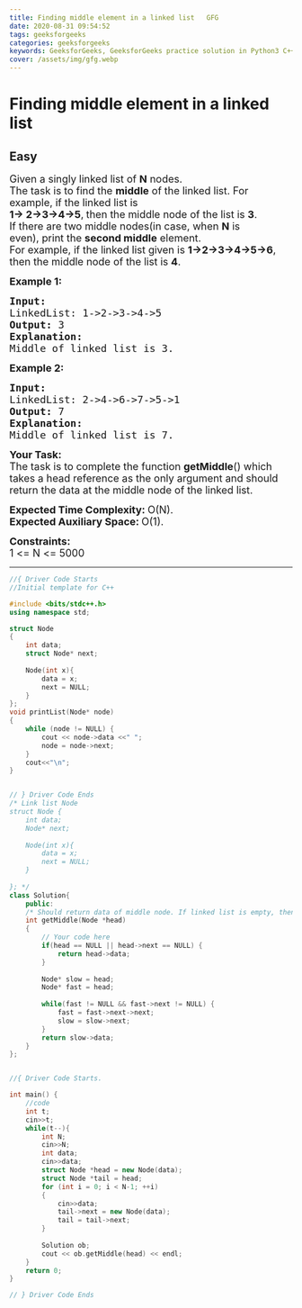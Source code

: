 ```yaml
---
title: Finding middle element in a linked list   GFG
date: 2020-08-31 09:54:52
tags: geeksforgeeks
categories: geeksforgeeks
keywords: GeeksforGeeks, GeeksforGeeks practice solution in Python3 C++ Java, Finding middle element in a linked list - GFG solution
cover: /assets/img/gfg.webp
---
```



# Finding middle element in a linked list
## Easy
<div class="problems_problem_content__Xm_eO"><p><span style="font-size:18px">Given a singly linked list of <strong>N</strong> nodes.<br>
The task is to find the <strong>middle</strong>&nbsp;of the linked list. For example, if the&nbsp;linked list is<br>
<strong>1-&gt; 2-&gt;3-&gt;4-&gt;5</strong>,<strong>&nbsp;</strong>then the middle node of the list is&nbsp;<strong>3</strong>.<br>
If there are&nbsp;two middle nodes(in case, when&nbsp;<strong>N</strong>&nbsp;is even),&nbsp;print the <strong>second middle</strong> element.<br>
For example, if the linked list given is <strong>1-&gt;2-&gt;3-&gt;4-&gt;5-&gt;6</strong>, then the middle node of the list is <strong>4</strong>.</span></p>

<p><strong><span style="font-size:18px">Example 1:</span></strong></p>

<pre><strong><span style="font-size:18px">Input:</span></strong><strong><span style="font-size:18px">
</span></strong><span style="font-size:18px">LinkedList: 1-&gt;2-&gt;3-&gt;4-&gt;5
<strong>Output: </strong>3 
<strong>Explanation:</strong> 
Middle of linked list is 3.</span>
</pre>

<p><strong><span style="font-size:18px">Example 2:&nbsp;</span></strong></p>

<pre><strong><span style="font-size:18px">Input:</span></strong><strong><span style="font-size:18px">
</span></strong><span style="font-size:18px">LinkedList: 2-&gt;4-&gt;6-&gt;7-&gt;5-&gt;1
<strong>Output: </strong>7 
<strong>Explanation:</strong> 
Middle of linked list is 7.</span>
</pre>

<p><span style="font-size:18px"><strong>Your Task:</strong><br>
The task is to complete the function<span style="font-size:18px"> </span><strong>getMiddle</strong>() which takes a head reference as the only argument and should return the data at the middle node of the linked list.</span></p>

<p><span style="font-size:18px"><strong>Expected Time Complexity:&nbsp;</strong>O(N).<br>
<strong>Expected Auxiliary Space:&nbsp;</strong>O(1).</span></p>

<p><span style="font-size:18px"><strong>Constraints:</strong><br>
1 &lt;= N &lt;= 5000</span></p>
</div>

---




```cpp
//{ Driver Code Starts
//Initial template for C++

#include <bits/stdc++.h>
using namespace std;

struct Node
{
    int data;
    struct Node* next;
    
    Node(int x){
        data = x;
        next = NULL;
    }
};
void printList(Node* node) 
{ 
    while (node != NULL) { 
        cout << node->data <<" "; 
        node = node->next; 
    }  
    cout<<"\n";
} 


// } Driver Code Ends
/* Link list Node 
struct Node {
    int data;
    Node* next;
    
    Node(int x){
        data = x;
        next = NULL;
    }
    
}; */
class Solution{
    public:
    /* Should return data of middle node. If linked list is empty, then  -1*/
    int getMiddle(Node *head)
    {
        // Your code here
        if(head == NULL || head->next == NULL) {
            return head->data;
        }
        
        Node* slow = head;
        Node* fast = head;
        
        while(fast != NULL && fast->next != NULL) {
            fast = fast->next->next;
            slow = slow->next;
        }
        return slow->data;
    }
};


//{ Driver Code Starts.

int main() {
    //code
    int t;
    cin>>t;
    while(t--){
        int N;
        cin>>N;
        int data;
        cin>>data;
        struct Node *head = new Node(data);
        struct Node *tail = head;
        for (int i = 0; i < N-1; ++i)
        {
            cin>>data;
            tail->next = new Node(data);
            tail = tail->next;
        }
        
        Solution ob;
        cout << ob.getMiddle(head) << endl;
    }
    return 0;
}

// } Driver Code Ends
```
